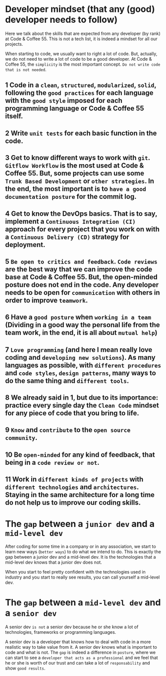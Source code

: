 # Developer mindset (that any (good) developer needs to follow)
Here we talk about the skills that are expected from any developer (by rank) at Code &amp; Coffee 55. This is not a tech list, it is indeed a mindset for all our projects. 


When starting to code, we usually want to right a lot of code. But, actually, we do not need to write a lot of code to be a good developer. At Code & Coffee 55, the ``simplicity`` is the most important concept. ``Do not write code that is not needed``. 

## 1 Code in a ``clean``, ``structured``, ``modularized``, ``solid``, following the ``good practices`` for each language with the ``good style`` imposed for each programming language or Code & Coffee 55 itself. 

## 2 Write ``unit tests`` for each basic function in the code.

## 3 Get to know different ways to work with ``git``. ``Gitflow Workflow`` is the most used at Code & Coffee 55. But, some projects can use some ``Trunk Based Development`` or ``other strategies``. In the end, the most important is to ``have a good documentation posture`` for the commit log.

## 4 Get to know the DevOps basics. That is to say, implement a ``Continuous Integration (CI)`` approach for every project that you work on with a ``Continuous Delivery (CD)`` strategy for deployment.

## 5 ``Be open to critics and feedback``. ``Code reviews`` are the best way that we can improve the code base at Code & Coffee 55. But, the open-minded posture does not end in the code. Any developer needs to be open for ``communication`` with others in order to improve ``teamwork``.

## 6 Have a ``good posture`` when ``working in a team`` (Dividing in a good way the personal life from the team work, in the end, it is all about ``mutual help``)

## 7 ``Love programming`` (and here I mean really love coding and ``developing new solutions``). As many languages as possible, with ``different procedures`` and ``code styles``, ``design patterns``, many ways to do the same thing and ``different tools``.

## 8 We already said in 1, but due to its importance: practice every single day the ``Clean Code`` mindset for any piece of code that you bring to life. 

## 9 ``Know`` and ``contribute`` to the ``open source community``.

## 10 Be ``open-minded`` for any kind of feedback, that being in a ``code review or not``.

## 11 Work in ``different kinds of projects`` with ``different technologies`` and ``architectures``. Staying in the same architecture for a long time do not help us to improve our coding skills.

# The ``gap`` between a ``junior dev`` and a ``mid-level dev``
After coding for some time in a company or in any association, we start to learn new ways (``better ways``) to do what we intend to do. This is exactly the gap between a junior dev and a mid-level dev. It is the technologies that a mid-level dev knows that a junior dev does not. 

When you start to feel pretty confident with the technologies used in industry and you start to really see results, you can call yourself a mid-level dev. 

# The ``gap`` between a ``mid-level dev`` and a ``senior dev``
A senior dev ``is not`` a senior dev because he or she know a lot of technologies, frameworks or programming languages. 

A senior dev is a developer that knows how to deal with code in a more realistic way to take value from it. A senior dev knows what is important to code and what is not. The ``gap`` is indeed a difference in ``posture``, where we can start to see a ``developer that acts as a professional`` and we feel that he or she is worth of our trust and can take a lot of ``responsability`` and show ``good results``. 
